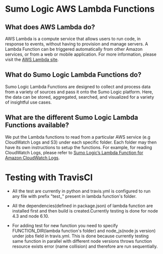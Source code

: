 Sumo Logic AWS Lambda Functions
==============================

## What does AWS Lambda do? ##
AWS Lambda is a compute service that allows users to run code, in response to events, without having to provision and manage servers. A Lambda Function can be triggered automatically from other Amazon services, or from a web or mobile application.  For more information, please visit the [AWS Lambda site](https://aws.amazon.com/lambda/).

## What do Sumo Logic Lambda Functions do? ##
Sumo Logic Lambda Functions are designed to collect and process data from a variety of sources and pass it onto the Sumo Logic platform. Here, the data can be stored, aggregated, searched, and visualized for a variety of insightful use cases.

## What are the different Sumo Logic Lambda Functions available? ##
We put the Lambda functions to read from a particular AWS service (e.g CloudWatch Logs and S3) under each specific folder. Each folder may then have its own instructions to setup the functions. For example, for reading CloudWatch Logs, please refer to [Sumo Logic’s Lambda Function for Amazon CloudWatch Logs](https://github.com/SumoLogic/sumologic-aws-lambda/tree/master/dlq_processor).


Testing with TravisCI
======================

* All the test are currently in python and travis.yml is configured to run any file with prefix "test_" present in lambda function's folder.

* All the dependencies(defined in package.json) of lambda function are installed first and then build is created.Currently testing is done for node 4.3 and node 6.10.

* For adding test for new function you need to specify FUNCTION_DIR(lambda function's folder) and node_js(node js version) under jobs field in travis.yml. This is done because currently testing same function in parallel with different node versions throws function resource exists error (name collision) and therefore are run sequentially.
